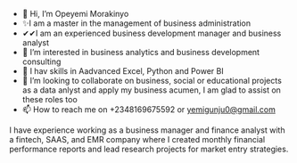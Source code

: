 - 👋 Hi, I’m Opeyemi Morakinyo
- ✨I am a master in the management of business administration
- ✔✔I am an experienced business development manager and business analyst
- 👀 I’m interested in business analytics and business development consulting
- 🌱 I hav skills in Aadvanced Excel, Python and Power BI
- 💞️ I’m looking to collaborate on business, social or educational projects as a data anlyst and apply my business acumen, I am glad to assist on these roles too
- 📫 How to reach me on +2348169675592 or yemigunju0@gmail.com

I have experience working as a business manager and finance analyst with a fintech, SAAS, and EMR company where I created monthly financial performance reports and lead research projects for market entry strategies.

<!---
Yemigunju/Yemigunju is a ✨ special ✨ repository because its `README.md` (this file) appears on your GitHub profile.
You can click the Preview link to take a look at your changes.
--->
